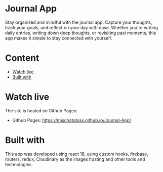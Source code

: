 # Journal App

Stay organized and mindful with the journal app. Capture your thoughts, track your goals, and reflect on your day with ease. Whether you're writing daily entries, writing down deep thoughts, or revisiting past moments, this app makes it simple to stay connected with yourself.

# Content

- [Watch live](#watch-live)
- [Built with](#built-with)

# Watch live

The site is hosted on Github Pages:

- Github Pages: https://mischatobias.github.io/Journal-App/

# Built with

This app was developed using react 18, using custom hooks, firebase, routers, redux, Cloudinary as the images hosting and other tools and technologies.
